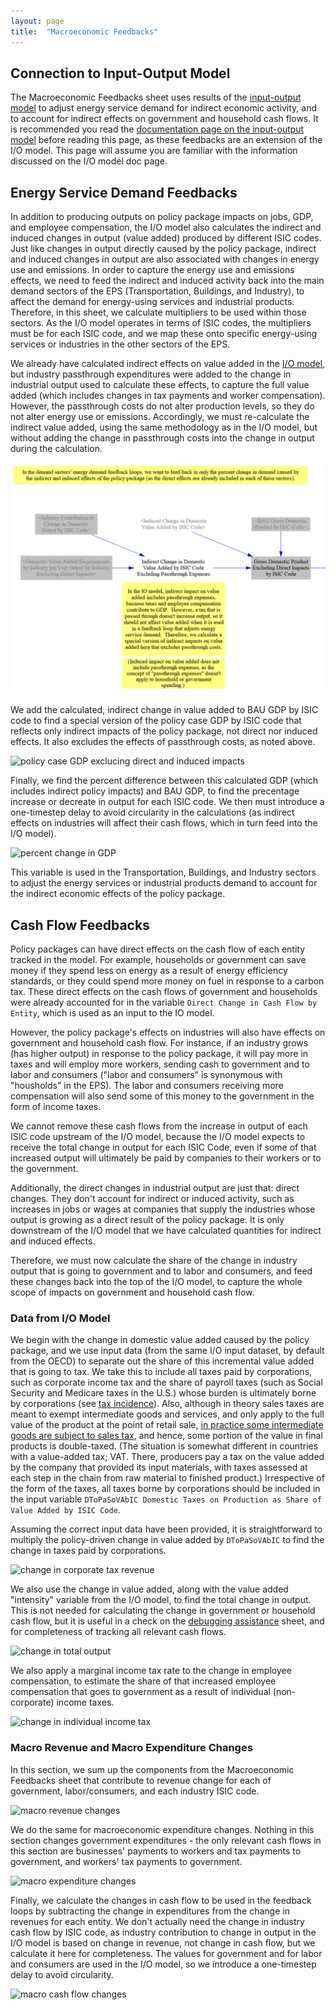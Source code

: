 ```yaml
---
layout: page
title:  "Macroeconomic Feedbacks"
---
```


## Connection to Input-Output Model

The Macroeconomic Feedbacks sheet uses results of the [input-output model](io-model.html) to adjust energy service demand for indirect economic activity, and to account for indirect effects on government and household cash flows.  It is recommended you read the [documentation page on the input-output model](io-model.html) before reading this page, as these feedbacks are an extension of the I/O model.  This page will assume you are familiar with the information discussed on the I/O model doc page.

## Energy Service Demand Feedbacks

In addition to producing outputs on policy package impacts on jobs, GDP, and employee compensation, the I/O model also calculates the indirect and induced changes in output (value added) produced by different ISIC codes.  Just like changes in output directly caused by the policy package, indirect and induced changes in output are also associated with changes in energy use and emissions.  In order to capture the energy use and emissions effects, we need to feed the indirect and induced activity back into the main demand sectors of the EPS (Transportation, Buildings, and Industry), to affect the demand for energy-using services and industrial products.  Therefore, in this sheet, we calculate multipliers to be used within those sectors.  As the I/O model operates in terms of ISIC codes, the multipliers must be for each ISIC code, and we map these onto specific energy-using services or industries in the other sectors of the EPS.

We already have calculated indirect effects on value added in the [I/O model](io-model.html), but industry passthrough expenditures were added to the change in industrial output used to calculate these effects, to capture the full value added (which includes changes in tax payments and worker compensation).  However, the passthrough costs do not alter production levels, so they do not alter energy use or emissions.  Accordingly, we must re-calculate the indirect value added, using the same methodology as in the I/O model, but without adding the change in passthrough costs into the change in output during the calculation.

![exclude passthrough costs from indirect change in output calculation for feedbakcs](macro-feedbacks-ExcludePassthru.png)

We add the calculated, indirect change in value added to BAU GDP by ISIC code to find a special version of the policy case GDP by ISIC code that reflects only indirect impacts of the policy package, not direct nor induced effects.  It also excludes the effects of passthrough costs, as noted above.

![policy case GDP exclucing direct and induced impacts](macro-feedbacks-IndirectGDP.png)

Finally, we find the percent difference between this calculated GDP (which includes indirect policy impacts) and BAU GDP, to find the precentage increase or decreate in output for each ISIC code.  We then must introduce a one-timestep delay to avoid circularity in the calculations (as indirect effects on industries will affect their cash flows, which in turn feed into the I/O model).

![percent change in GDP](macro-feedbacks-PercCngGDP.png)

This variable is used in the Transportation, Buildings, and Industry sectors to adjust the energy services or industrial products demand to account for the indirect economic effects of the policy package.

## Cash Flow Feedbacks

Policy packages can have direct effects on the cash flow of each entity tracked in the model.  For example, households or government can save money if they spend less on energy as a result of energy efficiency standards, or they could spend more money on fuel in response to a carbon tax.  These direct effects on the cash flows of government and households were already accounted for in the variable `Direct Change in Cash Flow by Entity`, which is used as an input to the IO model.

However, the policy package's effects on industries will also have effects on government and household cash flow.  For instance, if an industry grows (has higher output) in response to the policy package, it will pay more in taxes and will employ more workers, sending cash to government and to labor and consumers ("labor and consumers" is synonymous with "housholds" in the EPS).  The labor and consumers receiving more compensation will also send some of this money to the government in the form of income taxes.

We cannot remove these cash flows from the increase in output of each ISIC code upstream of the I/O model, because the I/O model expects to receive the total change in output for each ISIC Code, even if some of that increased output will ultimately be paid by companies to their workers or to the government.

Additionally, the direct changes in industrial output are just that: direct changes.  They don't account for indirect or induced activity, such as increases in jobs or wages at companies that supply the industries whose output is growing as a direct result of the policy package.  It is only downstream of the I/O model that we have calculated quantities for indirect and induced effects.

Therefore, we must now calculate the share of the change in industry output that is going to government and to labor and consumers, and feed these changes back into the top of the I/O model, to capture the whole scope of impacts on government and household cash flow.

### Data from I/O Model

We begin with the change in domestic value added caused by the policy package, and we use input data (from the same I/O input dataset, by default from the OECD) to separate out the share of this incremental value added that is going to tax.  We take this to include all taxes paid by corporations, such as corporate income tax and the share of payroll taxes (such as Social Security and Medicare taxes in the U.S.) whose burden is ultimately borne by corporations (see [tax incidence](https://www.investopedia.com/terms/t/tax_incidence.asp)).  Also, although in theory sales taxes are meant to exempt intermediate goods and services, and only apply to the full value of the product at the point of retail sale, [in practice some intermediate goods are subject to sales tax](https://www.cost.org/globalassets/cost/state-tax-resources-pdf-pages/cost-studies-articles-reports/1903-3073001_cost-ey-sales-tax-on-business-inputs-study_final-5-16.pdf), and hence, some portion of the value in final products is double-taxed.  (The situation is somewhat different in countries with a value-added tax; VAT.  There, producers pay a tax on the value added by the company that provided its input materials, with taxes assessed at each step in the chain from raw material to finished product.)  Irrespective of the form of the taxes, all taxes borne by corporations should be included in the input variable `DToPaSoVAbIC Domestic Taxes on Production as Share of Value Added by ISIC Code`.

Assuming the correct input data have been provided, it is straightforward to multiply the policy-driven change in value added by `DToPaSoVAbIC` to find the change in taxes paid by corporations.

![change in corporate tax revenue](macro-feedbacks-CorpTaxRev.png)

We also use the change in value added, along with the value added "intensity" variable from the I/O model, to find the total change in output.  This is not needed for calculating the change in government or household cash flow, but it is useful in a check on the [debugging assistance](debugging-assistance.html) sheet, and for completeness of tracking all relevant cash flows.

![change in total output](macro-feedbacks-CngOutput.png)

We also apply a marginal income tax rate to the change in employee compensation, to estimate the share of that increased employee compensation that goes to government as a result of individual (non-corporate) income taxes.

![change in individual income tax](macro-feedbacks-IndividualTax.png)

### Macro Revenue and Macro Expenditure Changes

In this section, we sum up the components from the Macroeconomic Feedbacks sheet that contribute to revenue change for each of government, labor/consumers, and each industry ISIC code.

![macro revenue changes](macro-feedbacks-RevCngs.png)

We do the same for macroeconomic expenditure changes.  Nothing in this section changes government expenditures - the only relevant cash flows in this section are businesses' payments to workers and tax payments to government, and workers' tax payments to government.

![macro expenditure changes](macro-feedbacks-ExpCngs.png)

Finally, we calculate the changes in cash flow to be used in the feedback loops by subtracting the change in expenditures from the change in revenues for each entity.  We don't actually need the change in industry cash flow by ISIC code, as industry contribution to change in output in the I/O model is based on change in revenue, not change in cash flow, but we calculate it here for completeness.  The values for government and for labor and consumers are used in the I/O model, so we introduce a one-timestep delay to avoid circularity.

![macro cash flow changes](macro-feedbacks-CashFlowCngs.png)
